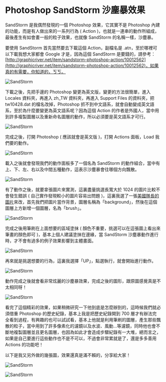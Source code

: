 # Photoshop SandStorm 沙塵暴效果  

SandStorm 是我偶然發現的一個 Photoshop 效果，它其實不是 Photoshop 內建的功能，而是有人做出來的一系列行為 ( Action )，也就是一連串的動作所組成，最後產生有如會畫一般的粒子效果，也就像 SandStorm 的名稱一樣，沙塵暴。

要使用 SandStorm 首先當然要去下載這個 Action，副檔名是 .atn，至於哪裡可以下載我想大家都會 Google 才是，因為這個 SandStorm 是要錢的，請參考：[http://graphicriver.net/item/sandstorm-photoshop-action/10012562](http://graphicriver.net/item/sandstorm-photoshop-action/10012562)，如果真的有需要，你知道的，ㄎㄎ。

![SandStorm](/img/articles/201509/20150907_1_02.jpg)

下載之後，先把手邊的 Photoshop 變更為英文版，變更的方法很簡單，進入 Locales 資料夾，再進入 zh_TW 資料夾，再進入 Support Files 的資料夾，把 tw10428.dat 的檔名改掉，Photoshop 抓不到中文語系，就會自動變成英文語系，至於為什麼要變更為英文語系呢？因為這個 Action 的作者是外國人，當中用到許多複製圖層以及重新命名圖層的動作，所以必須要是英文語系才可行。

![SandStorm](/img/articles/201509/20150907_1_03.jpg)

完成之後，打開 Photoshop ( 應該就會是英文版 )，打開 Actions 面板，Load 我們要的動作。

![SandStorm](/img/articles/201509/20150907_1_04.jpg)

載入之後就會發現我們的動作面板多了一個名為 SandStorm 的動作組合，當中有上、下、左、右以及中間五種動作，這表示沙塵暴會往哪個方向飄散。

![SandStorm](/img/articles/201509/20150907_1_05.jpg)

有了動作之後，就要拿張圖片來實測，這裏盡量挑選長寬大於 1024 的圖片比較不會發生錯誤 ( 自己實作發現較小的圖片容易出問題 )，這裏我選了一張[美國隊長的圖片](/img/articles/201509/20150907_1_06.jpg)來改，首先我們把圖片當作背景，圖層名稱為「background」，然後在這個圖層上方新增一個圖層，名為「brush」。

![SandStorm](/img/articles/201509/20150907_1_07.jpg)

完成之後用筆刷在上面想要的區域塗抹 ( 顏色不重要，挑選可以在這張圖上看出來筆畫的顏色即可 )，基本上個人建議塗抹在邊緣，當 SandStorm 沙塵暴動作進行時，才不會有過多的例子效果影響到主體畫面。

![SandStorm](/img/articles/201509/20150907_1_08.jpg)

再來就是挑選想要的行為，這裏我選擇「UP」，點選執行，就會開始進行動作。

![SandStorm](/img/articles/201509/20150907_1_09.jpg)

動作完成之後就會看非常炫麗的沙塵暴效果，完成之後的圖形，跟原圖感覺真是不太相同呀！

![SandStorm](/img/articles/201509/20150907_1_10.jpg)

看完了這個精彩的效果，如果稍微研究一下他到底是怎麼辦到的，這時候我們就必須借重 Photoshop 的歷史紀錄，基本上我是把歷史紀錄開到 700 層才有辦法完全看到過程，有興趣的也可以試試看，基本上他就是利用筆刷的圖層，產生那些飄散的粒子，當中用到了許多像素化的濾鏡以及水波、風動...等濾鏡，同時他也會不斷地複製圖層並且更名圖層，也因為如此才會造成步驟紀錄有一大堆，總而言之，如果是自己要進行這些動作也不是不可以，不過會非常累就是了，還是多多善用 Actions 的功能吧！

以下是我又另外做的幾張圖，效果還真是滿不賴的，分享給大家！

![SandStorm](/img/articles/201509/20150907_1_11.jpg)

![SandStorm](/img/articles/201509/20150907_1_12.jpg)


